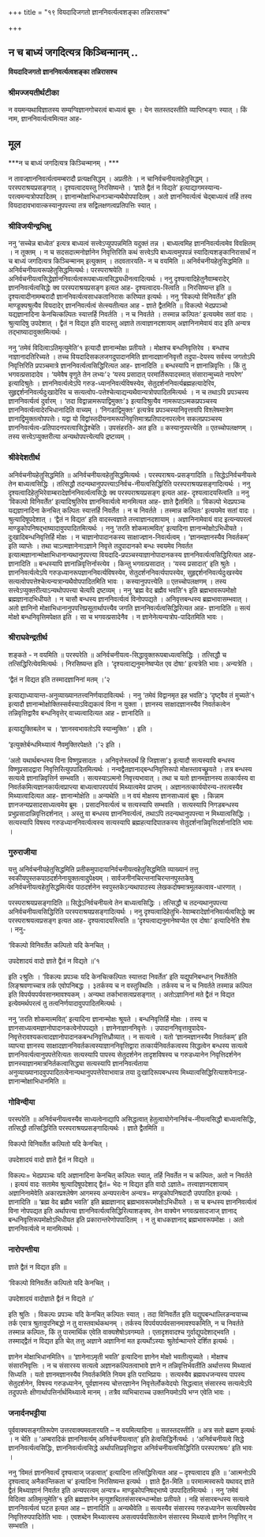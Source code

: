 +++
title = "१९ वियदादिजगतो ज्ञाननिवर्त्यत्वशङ्का तन्निरासश्च"

+++


## न च बाध्यं जगदित्यत्र किञ्चिन्मानम् ..

**वियदादिजगतो ज्ञाननिवर्त्यत्वशङ्का तन्निरासश्च**

### **श्रीमज्जयतीर्थटीका**

न वयमन्यथाविज्ञातस्य सम्यग्विज्ञानगोचरत्वं बाध्यत्वं ब्रूमः । येन सतस्तदस्तीति व्याप्तिभङ्गः स्यात् । किं नाम, ज्ञाननिवर्त्यत्वमित्यत आह-

## **मूल**

***न च बाध्यं जगदित्यत्र किञ्चिन्मानम् । ***

न तावज्ज्ञाननिवर्त्यत्वमम्बरादौ प्रत्यक्षसिद्धम् । अप्रतीतेः । न चानिर्वचनीयत्वहेतुसिद्धम् । परस्पराश्रयप्रसङ्गात् । दृश्यत्वादयस्तु निरसिष्यन्ते । ‘ज्ञाते द्वैतं न विद्यते’ इत्याद्यागमस्यान्य-परत्वमन्यत्रोपपादितम् । ज्ञानान्मोक्षाभिधानञ्चान्यथैवोपपादितम् । अतो ज्ञाननिवर्त्यत्वं चेद्बाध्यत्वं तर्हि तस्य वियदादावभावात्कस्यानुपपत्त्या तत्र सद्विलक्षणत्वप्रतिपत्तिः स्यात् ।

### **श्रीविजयीन्द्रभिक्षु**

ननु ‘सच्चेन्न बाध्येत’ इत्यत्र बाध्यत्वं सत्त्वेऽप्युपपन्नमिति यदुक्तं तन्न । बाध्यत्वमिह ज्ञाननिवर्त्यत्वमेव विवक्षितम् । न तूक्तम् । न च सदसदात्मनोर्ज्ञानेन निवृत्तिरिति कथं सत्त्वेऽपि बाध्यत्वमुपपन्नं स्यादित्यशङ्कानिरासार्थं न च बाध्यं जगदित्यत्र किञ्चिन्मानम् इत्युक्तम् । तदवतारयति- न च वयमिति ॥ अनिर्वचनीयहेतुसिद्धमिति ॥ अनिर्वचनीयत्वरूपहेतुसिद्धमित्यर्थः। परस्पराश्रयेति ॥ अनिर्वचनीयत्वसिद्धेर्ज्ञाननिवर्त्यत्वरूपबाध्यत्वसिद्ध्यधीनत्वादित्यर्थः । ननु दृश्यत्वादिहेतुनैवाम्बरादेर् ज्ञाननिवर्त्यत्वसिद्धेः क्व परस्पराश्रयप्रसङ्ग इत्यत आह- दृश्यत्वादय-स्त्विति ॥ निरसिष्यन्त इति ॥ दृश्यत्वादीनामम्बरादौ ज्ञाननिवर्त्यत्वसाधकतानिरासः करिष्यत इत्यर्थः । ननु ‘विकल्पो विनिवर्तेत’ इति माण्डूक्यश्रुत्यैव वियदादेर् ज्ञाननिवर्त्यत्वं सेत्स्यतीत्यत आह - ज्ञाते द्वैतमिति ॥ विकल्पो
भेदप्रपञ्चो यद्यज्ञानादिना केनचित्कल्पितः स्यात्तर्हि निवर्तति । न च निवर्तते । तस्मान्न कल्पितः’ इत्ययमेव सतां वादः । श्रुत्यादिषु उपदेशात् । द्वैतं न विद्यत इति वादस्तु अज्ञाते तत्वाज्ञानदशायाम् अज्ञानिनामेवायं वाद इति अन्यत्र तद्भाष्यादावुक्तमित्यर्थः ।

ननु ‘तमेवं विदित्वाऽतिमृत्युमेति’१ इत्यादौ ज्ञानान्मोक्षः प्रतीयते । मोक्षश्च बन्धनिवृत्तिरेव । बन्धश्च नाज्ञानादतिरिच्यते । तच्च वियदादिसकलजगदुपादानमिति ज्ञानादज्ञाननिवृत्तौ तदुपा-देयस्य सर्वस्य जगतोऽपि निवृत्तिरिति प्रपञ्चमात्रे ज्ञाननिवर्त्यत्वसिद्धिरित्यत आह- ज्ञानादिति ॥ बन्धस्यापि न ज्ञानान्निवृत्तिः । किं तु भगवत्प्रसादादेव । ‘यमेवैष वृणुते तेन लभ्यः’२ ‘यस्य प्रसादात् परमार्तिरूपादस्मात् संसारान्मुच्यते नापरेण’ इत्यादिश्रुतेः । ज्ञाननिवर्त्यत्वेऽपि गरुड-ध्याननिवर्त्यविषस्येव, सेतुदर्शननिवर्त्यब्रह्महत्यादेरिव, सुहृद्दर्शननिवर्त्यदुःखादेरिव च सत्यत्वोप-पत्तेश्चेत्याद्यन्यथैवान्यत्रोपपादितमित्यर्थः । न च तथाऽपि प्रपञ्चस्य ज्ञाननिवर्त्यत्वं दुर्वारम् । ‘तदा विद्वान्नामरूपाद्विमुक्तः’३ इत्यादिश्रुत्यैव नामरूपाऽत्मकप्रपञ्चस्य ज्ञाननिवर्त्यत्वादेरभिधानादिति वाच्यम् । ‘निगडाद्विमुक्तः’ इत्यत्रेव प्रपञ्चस्यानिवृत्तावपि विश्लेषमात्रेण ज्ञानाद्विमुक्तत्वोपपत्तेः। यद्वा यो विद्वांस्तदीयनामरूपनिवृत्तिमात्रप्रतिपादनपरत्वेन सकलप्रपञ्चस्य ज्ञाननिवर्त्यत्व-प्रतिपादनपरत्वासिद्धेश्चेति । उपसंहरति- अत इति ॥ कस्यानुपपत्त्येति ॥ एतच्चोपलक्षणम् । तस्य सत्त्वेऽप्युक्तरीत्या अन्यथोपपत्त्येत्यपि द्रष्टव्यम् ।

### **श्रीवेदेशतीर्थ**

अनिर्वचनीयहेतुसिद्धमिति ॥ अनिर्वचनीयत्वहेतुसिद्धमित्यर्थः । परस्पराश्रय-प्रसङ्गादिति ॥ सिद्धेऽनिर्वचनीयत्वे तेन बाध्यत्वसिद्धिः । तत्सिद्धौ तदन्यथानुपपत्त्याऽनिर्वच-नीयत्वसिद्धिरिति परस्पराश्रयप्रसङ्गादित्यर्थः । ननु दृश्यत्वादिहेतुभिरेवाम्बरादेर्ज्ञाननिवर्त्यत्वसिद्धेः क्व परस्पराश्रयप्रसङ्ग इत्यत आह- दृश्यत्वादयस्त्विति ॥ ननु ‘विकल्पो विनिवर्तेत’ इत्यादिश्रुतिरेव ज्ञाननिवर्त्यत्वे मानमित्यत आह- ज्ञाते द्वैतमिति ॥ ‘विकल्पो भेदप्रपञ्चः यद्यज्ञानादिना केनचित् कल्पितः स्यात्तर्हि निवर्तेत । न च निवर्तते । तस्मान्न कल्पितः’ इत्ययमेव सतां वादः । श्रुत्यादिषूपदेशात् । ‘द्वैतं न विद्यत’ इति वादस्त्वज्ञाते तत्त्वाज्ञानदशायाम् । अज्ञानिनामेवायं वाद इत्यन्यपरत्वं माण्डूकोपनिषद्भाष्यादावुपपादितमित्यर्थः । ननु ‘तरति शोकमात्मवित्’ इत्यादिना ज्ञानान्मोक्षोऽभिधीयते । दुःखादिबन्धनिवृत्तिर्हि मोक्षः । न चाज्ञानोपादानकस्य साक्षाज्ज्ञान-निवर्त्यत्वम् । ‘ज्ञानमज्ञानस्यैव निवर्तकम्’ इति व्याप्तेः । तथा चाऽत्मज्ञानेनाऽज्ञाने निवृत्ते तदुपादानको बन्धः स्वयमेव निवर्तत इत्यात्मज्ञानान्मोक्षाभिधानान्यथानुपपत्त्या वियदादि-प्रपञ्चस्याज्ञानोपादानकस्य ज्ञाननिवर्त्यत्वसिद्धिरित्यत आह- ज्ञानादिति ॥ बन्धस्यापि ज्ञानान्निवृत्तिर्नास्त्येव । किन्तु भगवत्प्रसादात् । ‘यस्य प्रसादात्’ इति श्रुतेः । ज्ञाननिवर्त्यत्वेऽपि गरुडध्यानरूपज्ञाननिवर्त्यविषस्येव, सेतुदर्शननिवर्त्यपापस्येव, सुहृद्दर्शननिवर्त्यदुःखस्येव सत्यत्वोपपत्तेश्चेत्यन्यत्रान्यथैवोपपादितमिति भावः । कस्यानुपपत्त्येति ॥ एतच्चोपलक्षणम् । तस्य सत्त्वेऽप्युक्तरीत्याऽन्यथोपपत्त्या चेत्यपि द्रष्टव्यम् । ननु ‘ब्रह्म वेद ब्रह्मैव भवति’१ इति ब्रह्मभावरूपमोक्षो ब्रह्मज्ञानादभिधीयते । न चासौ बन्धस्य ज्ञाननिवर्त्यत्वं विनोपपद्यते । अनिवृत्तबन्धस्य ब्रह्मभावासम्भवात् । अतो ज्ञानिनो मोक्षाभिधानानुपपत्तिप्रसूतार्थापत्त्यैव जगति ज्ञाननिवर्त्यत्वसिद्धिरित्यत आह- ज्ञानादिति ॥ सत्यं मोक्षो बन्धनिवृत्तिमपेक्षत इति । सा च भगवत्प्रसादेनैव । न ज्ञानेनेत्यन्यत्रोप-पादितमिति भावः ।

### **श्रीराघवेन्द्रतीर्थ**

शङ्कते - न वयमिति ॥ परस्परेति ॥ अनिर्वचनीयत्व-सिद्धावुक्तरूपबाध्यत्वसिद्धिः । तत्सिद्धौ च तत्सिद्धिरित्येवमित्यर्थः । निरसिष्यन्त इति । ‘दृश्यत्वाद्यनुमानेष्वप्येत एव दोषाः’ इत्यत्रेति भावः। अन्यत्रेति ।

‘द्वैतं न विद्यत इति तस्मादज्ञानिनां मतम् ।’२

इत्याद्याध्यायान्त-अनुव्याख्यानतत्त्वनिर्णयादावित्यर्थः । ननु ‘तमेवं विद्वानमृत इह भवति’३ ‘दृष्ट्वैव तं मुच्यते’१ इत्यादौ ज्ञानान्मोक्षोक्तिस्सर्वस्याऽविद्यकत्वं विना न युक्ता । ज्ञानस्य साक्षादज्ञानस्यैव निवर्तकत्वेन तन्निवृत्तिद्वारैव बन्धनिवृत्तेर् वाच्यत्वादित्यत आह - ज्ञानादिति ॥

इत्याद्युक्तिबलेन च । ‘ज्ञानस्वभावतोऽपि स्यान्मुक्तिः’ । इति ।

‘इत्युक्तेर्बन्धमिथ्यात्वं नैवमुक्तिरपेक्षते ।’२ इति ।

‘अतो यथार्थबन्धस्य विना विष्णुप्रसादतः । अनिवृत्तेस्तदर्थं हि जिज्ञासा’३ इत्यादौ सत्यस्यापि बन्धस्य विष्णुप्रसादद्वारा निवृत्तिरित्युपपादितमित्यर्थः । नन्वद्वैतज्ञानाद्बन्धनिवृत्तिरूपो मोक्षस्तावच्छ्रूयते । तत्र बन्धस्य सत्यत्वे ज्ञानान्निवृत्तिर्न सम्भवति । सत्यस्याऽत्मनो निवृत्त्यभावात् । तथा च यतो ज्ञानमज्ञानस्य तत्कार्यस्य वा निवर्तकमित्यज्ञानकार्यत्वप्राप्त्या बाध्यत्वापरपर्यायं मिथ्यात्वमेव प्राप्तम् । अज्ञानतत्कार्ययोरन्य-तरत्वस्यैव मिथ्यात्वादित्यत आह- ज्ञानान्मोक्षेति ॥ अन्यथेति ॥ न वयं मोक्षस्य ज्ञानसाध्यत्वं ब्रूमः । किन्नाम ज्ञानजन्यप्रसादसाध्यत्वमेव ब्रूमः । प्रसादनिवर्त्यत्वं च सत्यस्यापि सम्भवति । सत्यस्यापि निगडबन्धस्य प्रभुप्रसादान्निवृत्तिदर्शनात् । अस्तु वा बन्धस्य ज्ञाननिवर्त्यत्वं, तथाऽपि तदन्यथानुपपत्त्या न मिथ्यात्वसिद्धिः । सत्यस्यापि विषस्य गरुडध्याननिवर्त्यत्वस्य सत्यस्यापि ब्रह्महत्यादिपातकस्य सेतुदर्शनान्निवृत्तिदर्शनादिति भावः ।

### **गुरुराजीया**

यत्तु अनिर्वचनीयहेतुसिद्धमिति प्रतीकमुपादायानिर्वचनीयत्वहेतुसिद्धमिति व्याख्यानं तत्तु स्वकीयपुस्तकपाठदर्शनेनायुक्तत्वादुपेक्ष्यम् । सार्वजनीनचिरन्तनाचिरन्तनपुस्तकेषु अनिर्वचनीयत्वहेतुसिद्धमित्येव पाठदर्शनेन स्वपुस्तकेऽन्यथापाठस्य लेखकदोषमात्रमूलकत्वाव-धारणात् ।

परस्पराश्रयप्रसङ्गादिति ॥ सिद्धेऽनिर्वचनीयत्वे तेन बाध्यत्वसिद्धिः । तत्सिद्धौ च तदन्यथानुपपत्त्या अनिर्वचनीयत्वसिद्धिरिति परस्पराश्रयप्रसङ्गादित्यर्थः । ननु दृश्यत्वादिहेतुभि-रेवाम्बरादेर्ज्ञाननिवर्त्यत्वसिद्धेः क्व परस्पराश्रयत्वप्रसङ्ग इत्यत आह- दृश्यत्वादयस्त्विति ॥ ‘दृश्यत्वाद्यनुमानेष्वप्येत एव दोषाः’ इत्यादिनेति शेषः । ननु-

‘विकल्पो विनिवर्तेत कल्पितो यदि केनचित् ।

उपदेशादयं वादो ज्ञाते द्वैतं न विद्यते ॥’१

इति २श्रुतिः । ‘विकल्पः प्रपञ्चः यदि केनचित्कल्पितः स्यात्तदा निवर्तेत’ इति यद्युपनिबन्धान् निवर्तेतेति लिङ्श्रवणाच्चात्र तर्क एवोपनिबद्धः । ३तर्कस्य च न वस्तुस्थितिः । तर्कस्य च न च निवर्तते तस्मान्न कल्पित इति विपर्ययपर्यवसानमावश्यकम् । अन्यथा तर्काभासत्वप्रसङ्गात् । अतोऽज्ञानिनां मते द्वैतं न विद्यत इत्येवमर्थपरत्वं तु तत्वनिर्णयादावुपपादितमित्यर्थः ।

ननु ‘तरति शोकमात्मवित्’ इत्यादिना ज्ञानान्मोक्षः श्रूयते । बन्धनिवृत्तिर्हि मोक्षः । तस्य च ज्ञानसाध्यत्वमज्ञानोपादानकत्वेनोपपद्यते । ज्ञानेनाज्ञाननिवृत्तेः । उपादाननिवृत्तावुपादेय-निवृत्तेरावश्यकत्वादज्ञानोपादानकबन्धनिवृत्तिध्रौव्यात् । न सत्यत्वे । यतो ‘ज्ञानमज्ञानस्यैव निवर्तकम्’ इति व्याप्त्या ज्ञानस्य साक्षादज्ञाननिवर्तकत्वस्याज्ञाननिवृत्तिद्वारा तत्कार्यनिवर्तकत्वस्य सिद्धत्वेन बन्धस्य सत्यत्वे ज्ञाननिवर्त्यत्वानुपपत्तेरित्यतः सत्यस्यापि पापस्य सेतुदर्शनेन तादृशविषस्य च गरुडध्यानेन निवृत्तिदर्शनेन ज्ञानस्याज्ञानमात्रनिर्तकत्वासिद्ध्या सत्यस्यापि ज्ञाननिवर्त्यताया अनुव्याख्यानादवुपपादितत्वेनान्यथानुपपत्तेरेवाभावान्न तया दुःखादिरूपबन्धस्य मिथ्यात्वसिद्धिरित्याशयेनाऽह- ज्ञानान्मोक्षाभिधानमिति ॥

### **गोविन्दीया**

परस्परेति ॥ अनिर्वचनीयत्वस्यैव साध्यत्वेनाद्यापि असिद्धत्वात् हेतुत्वायोगेनानिर्वच-नीयत्वसिद्धौ बाध्यत्वसिद्धिः, तत्सिद्धौ तत्सिद्धिरिति परस्पराश्रयप्रसङ्गादित्यर्थः । ज्ञाते द्वैतमिति ॥

विकल्पो विनिवर्तेत कल्पितो यदि केनचित् ।

उपदेशादयं वादो ज्ञाते द्वैतं न विद्यते ॥

विकल्पः= भेदप्रपञ्चः यदि अज्ञानादिना केनचित् कल्पितः स्यात्, तर्हि निवर्तेत न च कल्पितः, अतो न निवर्तते । इत्ययं वादः सतामेव श्रुत्यादिषूपदेशाद् द्वैतं= भेदः न विद्यत इति वादो ऽज्ञाते= तत्त्वाज्ञानदशायाम् अज्ञानिनामेवेति अकारप्रश्लेषेण आगमस्य अन्यपरत्वेन अन्यत्र= मण्डूकोपनिषदादौ उपपादित इत्यर्थः । ज्ञानादिति ॥ ‘ब्रह्म वेद ब्रह्मैव भवति’ इति ब्रह्मज्ञानाद् ब्रह्मभावरूपमोक्षोऽभिधीयते । स च बन्धस्य ज्ञाननिवर्त्यत्वं विना नोपपद्यत इति अर्थापत्त्या ज्ञाननिवर्त्यत्वसिद्धिरित्याशङ्क्य, तेन वाक्येन भगवत्प्रसादजाज् ज्ञानाद् बन्धनिवृत्तिरूपमोक्षोऽभिधीयत इति प्रकारान्तरेणोपपादितम् । न तु बाधकज्ञानाद् ब्रह्मभावरूपमोक्षः । अतो ज्ञाननिवर्त्यत्वे न मानमित्यर्थः ।

### **नारोपन्तीया**

ज्ञाते द्वैतं न विद्यत इति ॥

‘विकल्पो विनिवर्तेत कल्पितो यदि केनचित् ।

उपदेशादयं वादोज्ञाते द्वैतं न विद्यते ॥’

इति श्रुतिः । विकल्पः प्रपञ्चः यदि केनचित् कल्पितः स्यात् । तदा विनिवर्तेत इति यद्युपबन्धाल्लिङन्वयाच्च तर्क एवात्र श्रुतावुपनिबद्धो न तु वास्तवार्थकथनम् । तर्कस्य विपर्ययपर्यवसानमावश्यकमिति, न च निवर्तते तस्मान्न कल्पितः, किं तु पारमार्थिक एवेति वाक्यशेेषोऽवगम्यते । एतादृशवादश्च गुर्वाद्युपदेशाद्भवति । तस्माद्द्वैतं न विद्यत इति चेत् तत्तु अज्ञाने अज्ञानिनां मत इत्यर्थोऽस्याः श्रुतेर्ग्रन्थान्तरे दर्शित इत्यर्थः ।

ज्ञानेन मोक्षाभिधानमिति१ ॥ ‘ज्ञानेनाऽमृती भवति’ इत्यादिना ज्ञानेन मोक्षो भवतीत्युच्यते । मोक्षश्च संसारनिवृत्तिः । न च संसारस्य सत्यत्वे अज्ञानकल्पितत्वाभावे ज्ञाने न तन्निवृत्तिर्भवतीति अर्थात्तस्य मिथ्यात्वं सिध्यति । यतो ज्ञानमज्ञानस्यैव निवर्तकमिति नियम इति पराभिप्रायः । सत्यस्यैव ब्रह्मवधजन्यस्य पापस्य सेतुदर्शनेन, विषस्य गरुडध्यानेन, पूर्वज्ञानस्य चोत्तरज्ञानेन निवृत्तेर्लोकवेदयोः सिद्धत्वात् संसारस्य सत्यत्वेऽपि तदुपपत्तेः क्षीणार्थापत्तिर्नार्थमिथ्यात्वे मानम् । तत्रैव व्यभिचाराच्च उक्तनियमोऽपि भग्न एवेति भावः ।

### **जनार्दनभट्टीया**

पूर्ववाक्यसङ्गतिरूपेण उत्तरवाक्यमवतारयति – न वयमित्यादिना ॥ सतस्तदस्तीति ॥ अत्र सतो ब्रह्मण इत्यर्थः । न चेति ॥ ‘अम्बरादिकं ज्ञाननिवर्त्यम् अनिर्वचनीयत्वात्’ इति हेत्वसिद्धिर्नेत्यर्थः । ‘अनिर्वचनीयत्वे सिद्धे ज्ञाननिवर्त्यत्वसिद्धिः, ज्ञाननिवर्त्यत्वसिद्धे अर्थापत्तिप्रवृत्तिद्वारा अनिर्वचनीयत्वसिद्धिरिति परस्पराश्रयः’ इति भावः ।

ननु ‘विमतं ज्ञाननिवर्त्यं दृश्यत्वाज् जडत्वात्’ इत्यादिना तत्सिद्धिरित्यत आह – दृश्यत्वादय इति ॥ ‘आत्मनोऽपि दृश्यत्वाद् अनैकान्तिकता च’ इत्यादिना निरसिष्यन्त इत्यर्थः । ज्ञाते द्वैत-मिति ॥ परमात्मस्वरूपे यथावद् ज्ञाते द्वैतं मिथ्याज्ञानं निवर्तत इति अन्यपरत्वम् अन्यत्र= माण्डूकोपनिषद्भाष्ये उपपादितमित्यर्थः । ननु ‘तमेवं विदित्वा अतिमृत्युमेति’१ इति ब्रह्मज्ञानेन मृत्युशब्दितसंसारबन्धान्मोक्षः प्रतीयते । नहि संसारबन्धस्य सत्यत्वे ज्ञाननिवर्त्यत्वं घटत इत्यत आह – ज्ञानादिति ॥ अन्यथैवेति ॥ सत्यस्यैव संसारस्य गरुडध्यानेन सत्यविषस्येव निवृत्तिरुपपादितेति भावः । एवशब्देन मिथ्यात्वस्य असत्वपर्यवसितत्वेन संसारस्य मिथ्यात्वे ज्ञानेन निवृत्तिर् न सम्भवति ।

